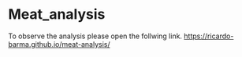 # Meat_analysis

To observe the analysis please open the follwing link.
https://ricardo-barma.github.io/meat-analysis/
